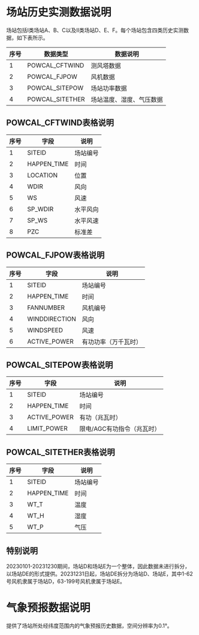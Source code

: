# 场站历史实测数据说明

场站包括I类场站A、B、C以及II类场站D、E、F。每个场站包含四类历史实测数据，如下表所示。

| **序号** | **数据类型**    | **数据说明**             |
| -------- | --------------- | ------------------------ |
| 1        | POWCAL_CFTWIND  | 测风塔数据               |
| 2        | POWCAL_FJPOW    | 风机数据                 |
| 3        | POWCAL_SITEPOW  | 场站功率数据             |
| 4        | POWCAL_SITETHER | 场站温度、湿度、气压数据 |

## POWCAL_CFTWIND表格说明

| 序号 | 字段        | 说明     |
| :--- | ----------- | -------- |
| 1    | SITEID      | 场站编号 |
| 2    | HAPPEN_TIME | 时间     |
| 3    | LOCATION    | 位置     |
| 4    | WDIR        | 风向     |
| 5    | WS          | 风速     |
| 6    | SP_WDIR     | 水平风向 |
| 7    | SP_WS       | 水平风速 |
| 8    | PZC         | 标准差   |

## POWCAL_FJPOW表格说明

| 序号 | 字段          | 说明                 |
| ---- | ------------- | -------------------- |
| 1    | SITEID        | 场站编号             |
| 2    | HAPPEN_TIME   | 时间                 |
| 3    | FANNUMBER     | 风机编号             |
| 4    | WINDDIRECTION | 风向                 |
| 5    | WINDSPEED     | 风速                 |
| 6    | ACTIVE_POWER  | 有功功率（万千瓦时） |

## POWCAL_SITEPOW表格说明

| 序号 | 字段         | 说明                       |
| ---- | ------------ | -------------------------- |
| 1    | SITEID       | 场站编号                   |
| 2    | HAPPEN_TIME  | 时间                       |
| 3    | ACTIVE_POWER | 有功（兆瓦时）             |
| 4    | LIMIT_POWER  | 限电/AGC有功指令（兆瓦时） |

## POWCAL_SITETHER表格说明

| 序号 | 字段        | 说明     |
| ---- | ----------- | -------- |
| 1    | SITEID      | 场站编号 |
| 2    | HAPPEN_TIME | 时间     |
| 3    | WT_T        | 温度     |
| 4    | WT_H        | 湿度     |
| 5    | WT_P        | 气压     |

## 特别说明

20230101-20231230期间，场站D和场站E为一个整体，因此数据未进行拆分，以场站DE的形式提供。20231231日起，场站DE拆分为场站D、场站E，其中1-62号风机隶属于场站D，63-199号风机隶属于场站E。

# 气象预报数据说明

提供了场站所处经纬度范围内的气象预报历史数据，空间分辨率为0.1°。

